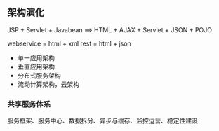 ## 架构演化

JSP + Servlet + Javabean ==> HTML + AJAX + Servlet + JSON + POJO

webservice = html + xml
rest = html + json



*	单一应用架构
*	垂直应用架构
*	分布式服务架构
*	流动计算架构，云架构

### 共享服务体系
服务框架、服务中心、数据拆分、异步与缓存、监控运营、稳定性建设
